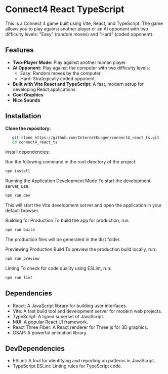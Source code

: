 # Connect4 React TypeScript

This is a Connect 4 game built using Vite, React, and TypeScript. The game allows you to play against another player or an AI opponent with two difficulty levels: "Easy" (random moves) and "Hard" (coded opponent).

## Features

- **Two-Player Mode:** Play against another human player.
- **AI Opponent:** Play against the computer with two difficulty levels:
  - Easy: Random moves by the computer.
  - Hard: Strategically coded opponent.
- **Built with Vite React and TypeScript:** A fast, modern setup for developing React applications.
- **Cool Graphics**
- **Nice Sounds**

## Installation

**Clone the repository:**

```bash
   git clone https://github.com/InternetKungen/connect4_react_ts.git
   cd connect4_react_ts
```

Install dependencies:

Run the following command in the root directory of the project:

```bash
npm install
```

Running the Application
Development Mode
To start the development server, use:

```bash
npm run dev
```

This will start the Vite development server and open the application in your default browser.

Building for Production
To build the app for production, run:

```bash
npm run build
```

The production files will be generated in the dist folder.

Previewing Production Build
To preview the production build locally, run:

```bash
npm run preview
```

Linting
To check for code quality using ESLint, run:

```bash
npm run lint
```

## Dependencies

- React: A JavaScript library for building user interfaces.
- Vite: A fast build tool and development server for modern web projects.
- TypeScript: A typed superset of JavaScript.
- MUI: A popular React UI framework.
- React Three Fiber: A React renderer for Three.js for 3D graphics.
- GSAP: A powerful animation library.

## DevDependencies

- ESLint: A tool for identifying and reporting on patterns in JavaScript.
- TypeScript ESLint: Linting rules for TypeScript code.
